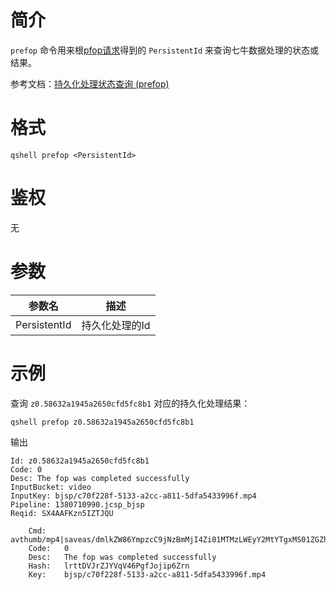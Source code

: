 # 简介

`prefop` 命令用来根[pfop请求](http://developer.qiniu.com/code/v6/api/dora-api/pfop/pfop.html)得到的 `PersistentId` 来查询七牛数据处理的状态或结果。

参考文档：[持久化处理状态查询 (prefop)](http://developer.qiniu.com/code/v6/api/dora-api/pfop/prefop.html)

# 格式

```
qshell prefop <PersistentId>
```

# 鉴权
无

# 参数

|参数名|描述|
|------|---------|
|PersistentId|持久化处理的Id|

# 示例

查询 `z0.58632a1945a2650cfd5fc8b1` 对应的持久化处理结果：

```
qshell prefop z0.58632a1945a2650cfd5fc8b1
```

输出

```
Id: z0.58632a1945a2650cfd5fc8b1
Code: 0
Desc: The fop was completed successfully
InputBucket: video
InputKey: bjsp/c70f228f-5133-a2cc-a811-5dfa5433996f.mp4
Pipeline: 1380710990.jcsp_bjsp
Reqid: SX4AAFKzn5IZTJQU

	Cmd:	avthumb/mp4|saveas/dmlkZW86YmpzcC9jNzBmMjI4Zi01MTMzLWEyY2MtYTgxMS01ZGZhNTQzMzk5NmYubXA0
	Code:	0
	Desc:	The fop was completed successfully
	Hash:	lrttDVJrZJYVqV46PgfJojip6Zrn
	Key:	bjsp/c70f228f-5133-a2cc-a811-5dfa5433996f.mp4
```
